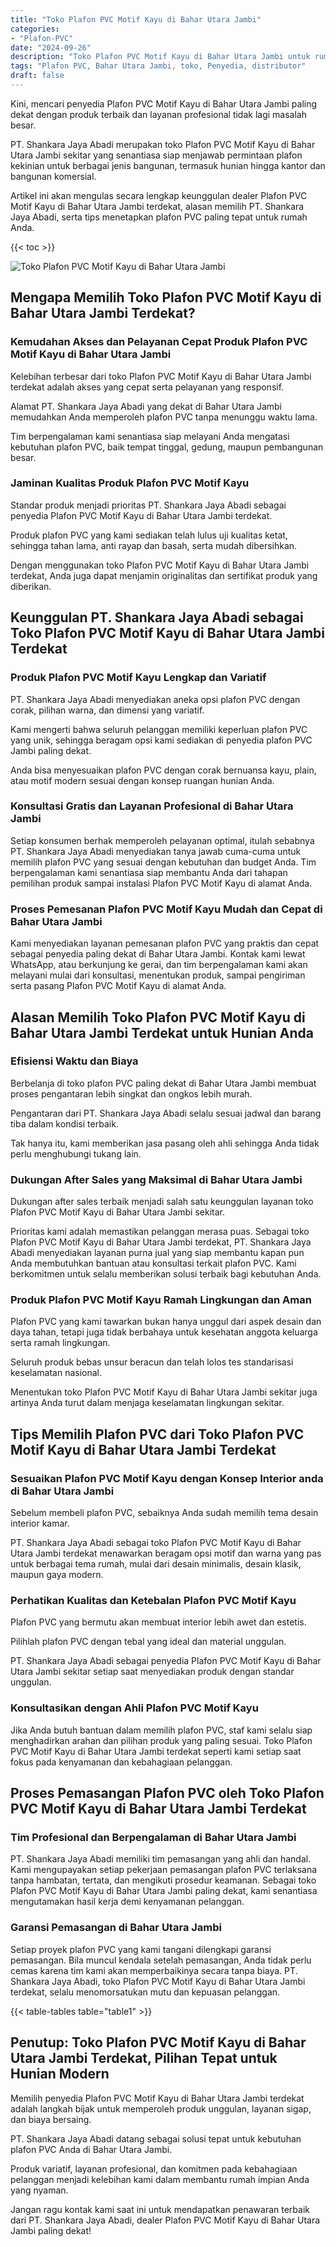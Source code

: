 ```yaml
---
title: "Toko Plafon PVC Motif Kayu di Bahar Utara Jambi"
categories: 
- "Plafon-PVC"
date: "2024-09-26"
description: "Toko Plafon PVC Motif Kayu di Bahar Utara Jambi untuk rumah, office, serta gerai. Plafon terbaik, beragam motif, variasi warna elegan, dengan jasa instalasi ditangani oleh tenaga ahli profesional serta garansi resmi!|Jasa penjualan Plafon PVC Motif Kayu di Bahar Utara Jambi bagi keperluan hunian, kantor, maupun gerai, beserta material terbaik dan pemasangan oleh tenaga ahli profesional dan garansi resmi.|Solusi Plafon PVC Motif Kayu di Bahar Utara Jambi yang terpercaya untuk hunian, perkantoran, dan toko, dengan produk unggulan dan penempatan ditangani oleh teknisi berpengalaman dan garansi resmi.|Penyediaan Plafon PVC Motif Kayu di Bahar Utara Jambi untuk tempat tinggal, perkantoran, serta toko, beserta material berkualitas dan penempatan dikerjakan oleh teknisi profesional, disertai dengan jaminan resmi.}"
tags: "Plafon PVC, Bahar Utara Jambi, toko, Penyedia, distributor"
draft: false
---
```


Kini, mencari penyedia Plafon PVC Motif Kayu di Bahar Utara Jambi paling dekat dengan produk terbaik dan layanan profesional tidak lagi masalah besar.

PT. Shankara Jaya Abadi merupakan toko Plafon PVC Motif Kayu di Bahar Utara Jambi sekitar yang senantiasa siap menjawab permintaan plafon kekinian untuk berbagai jenis bangunan, termasuk hunian hingga kantor dan bangunan komersial.

Artikel ini akan mengulas secara lengkap keunggulan dealer Plafon PVC Motif Kayu di Bahar Utara Jambi terdekat, alasan memilih PT. Shankara Jaya Abadi, serta tips menetapkan plafon PVC paling tepat untuk rumah Anda.

{{< toc >}}

![Toko Plafon PVC Motif Kayu di Bahar Utara Jambi](/images/Plafon-PVC/Toko-Plafon-PVC-Motif-Kayu-di-Bahar-Utara-Jambi.png)


## Mengapa Memilih Toko Plafon PVC Motif Kayu di Bahar Utara Jambi Terdekat?

### Kemudahan Akses dan Pelayanan Cepat Produk Plafon PVC Motif Kayu di Bahar Utara Jambi

Kelebihan terbesar dari toko Plafon PVC Motif Kayu di Bahar Utara Jambi terdekat adalah akses yang cepat serta pelayanan yang responsif.

Alamat PT. Shankara Jaya Abadi yang dekat di Bahar Utara Jambi memudahkan Anda memperoleh plafon PVC tanpa menunggu waktu lama.

Tim berpengalaman kami senantiasa siap melayani Anda mengatasi kebutuhan plafon PVC, baik tempat tinggal, gedung, maupun pembangunan besar.

### Jaminan Kualitas Produk Plafon PVC Motif Kayu

Standar produk menjadi prioritas PT. Shankara Jaya Abadi sebagai penyedia Plafon PVC Motif Kayu di Bahar Utara Jambi terdekat.

Produk plafon PVC yang kami sediakan telah lulus uji kualitas ketat, sehingga tahan lama, anti rayap dan basah, serta mudah dibersihkan.

Dengan menggunakan toko Plafon PVC Motif Kayu di Bahar Utara Jambi terdekat, Anda juga dapat menjamin originalitas dan sertifikat produk yang diberikan.

## Keunggulan PT. Shankara Jaya Abadi sebagai Toko Plafon PVC Motif Kayu di Bahar Utara Jambi Terdekat

### Produk Plafon PVC Motif Kayu Lengkap dan Variatif

PT. Shankara Jaya Abadi menyediakan aneka opsi plafon PVC dengan corak, pilihan warna, dan dimensi yang variatif.

Kami mengerti bahwa seluruh pelanggan memiliki keperluan plafon PVC yang unik, sehingga beragam opsi kami sediakan di penyedia plafon PVC Jambi paling dekat.

Anda bisa menyesuaikan plafon PVC dengan corak bernuansa kayu, plain, atau motif modern sesuai dengan konsep ruangan hunian Anda.

### Konsultasi Gratis dan Layanan Profesional di Bahar Utara Jambi

Setiap konsumen berhak memperoleh pelayanan optimal, itulah sebabnya PT. Shankara Jaya Abadi menyediakan tanya jawab cuma-cuma untuk memilih plafon PVC yang sesuai dengan kebutuhan dan budget Anda. Tim berpengalaman kami senantiasa siap membantu Anda dari tahapan pemilihan produk sampai instalasi Plafon PVC Motif Kayu di alamat Anda.

### Proses Pemesanan Plafon PVC Motif Kayu Mudah dan Cepat di Bahar Utara Jambi

Kami menyediakan layanan pemesanan plafon PVC yang praktis dan cepat sebagai penyedia paling dekat di Bahar Utara Jambi. Kontak kami lewat WhatsApp, atau berkunjung ke gerai, dan tim berpengalaman kami akan melayani mulai dari konsultasi, menentukan produk, sampai pengiriman serta pasang Plafon PVC Motif Kayu di alamat Anda.

## Alasan Memilih Toko Plafon PVC Motif Kayu di Bahar Utara Jambi Terdekat untuk Hunian Anda

### Efisiensi Waktu dan Biaya

Berbelanja di toko plafon PVC paling dekat di Bahar Utara Jambi membuat proses pengantaran lebih singkat dan ongkos lebih murah.

Pengantaran dari PT. Shankara Jaya Abadi selalu sesuai jadwal dan barang tiba dalam kondisi terbaik.

Tak hanya itu, kami memberikan jasa pasang oleh ahli sehingga Anda tidak perlu menghubungi tukang lain.

### Dukungan After Sales yang Maksimal di Bahar Utara Jambi

Dukungan after sales terbaik menjadi salah satu keunggulan layanan toko Plafon PVC Motif Kayu di Bahar Utara Jambi sekitar.

Prioritas kami adalah memastikan pelanggan merasa puas. Sebagai toko Plafon PVC Motif Kayu di Bahar Utara Jambi terdekat, PT. Shankara Jaya Abadi menyediakan layanan purna jual yang siap membantu kapan pun Anda membutuhkan bantuan atau konsultasi terkait plafon PVC. Kami berkomitmen untuk selalu memberikan solusi terbaik bagi kebutuhan Anda.

### Produk Plafon PVC Motif Kayu Ramah Lingkungan dan Aman

Plafon PVC yang kami tawarkan bukan hanya unggul dari aspek desain dan daya tahan, tetapi juga tidak berbahaya untuk kesehatan anggota keluarga serta ramah lingkungan.

Seluruh produk bebas unsur beracun dan telah lolos tes standarisasi keselamatan nasional.

Menentukan toko Plafon PVC Motif Kayu di Bahar Utara Jambi sekitar juga artinya Anda turut dalam menjaga keselamatan lingkungan sekitar.

## Tips Memilih Plafon PVC dari Toko Plafon PVC Motif Kayu di Bahar Utara Jambi Terdekat

### Sesuaikan Plafon PVC Motif Kayu dengan Konsep Interior anda di Bahar Utara Jambi

Sebelum membeli plafon PVC, sebaiknya Anda sudah memilih tema desain interior kamar.

PT. Shankara Jaya Abadi sebagai toko Plafon PVC Motif Kayu di Bahar Utara Jambi terdekat menawarkan beragam opsi motif dan warna yang pas untuk berbagai tema rumah, mulai dari desain minimalis, desain klasik, maupun gaya modern.

### Perhatikan Kualitas dan Ketebalan Plafon PVC Motif Kayu

Plafon PVC yang bermutu akan membuat interior lebih awet dan estetis.

Pilihlah plafon PVC dengan tebal yang ideal dan material unggulan.

PT. Shankara Jaya Abadi sebagai penyedia Plafon PVC Motif Kayu di Bahar Utara Jambi sekitar setiap saat menyediakan produk dengan standar unggulan.

### Konsultasikan dengan Ahli Plafon PVC Motif Kayu

Jika Anda butuh bantuan dalam memilih plafon PVC, staf kami selalu siap menghadirkan arahan dan pilihan produk yang paling sesuai. Toko Plafon PVC Motif Kayu di Bahar Utara Jambi terdekat seperti kami setiap saat fokus pada kenyamanan dan kebahagiaan pelanggan.

## Proses Pemasangan Plafon PVC oleh Toko Plafon PVC Motif Kayu di Bahar Utara Jambi Terdekat

### Tim Profesional dan Berpengalaman di Bahar Utara Jambi

PT. Shankara Jaya Abadi memiliki tim pemasangan yang ahli dan handal. Kami mengupayakan setiap pekerjaan pemasangan plafon PVC terlaksana tanpa hambatan, tertata, dan mengikuti prosedur keamanan. Sebagai toko Plafon PVC Motif Kayu di Bahar Utara Jambi paling dekat, kami senantiasa mengutamakan hasil kerja demi kenyamanan pelanggan.

### Garansi Pemasangan di Bahar Utara Jambi

Setiap proyek plafon PVC yang kami tangani dilengkapi garansi pemasangan. Bila muncul kendala setelah pemasangan, Anda tidak perlu cemas karena tim kami akan memperbaikinya secara tanpa biaya. PT. Shankara Jaya Abadi, toko Plafon PVC Motif Kayu di Bahar Utara Jambi terdekat, selalu menomorsatukan mutu dan kepuasan pelanggan.

{{< table-tables table="table1" >}}

## Penutup: Toko Plafon PVC Motif Kayu di Bahar Utara Jambi Terdekat, Pilihan Tepat untuk Hunian Modern

Memilih penyedia Plafon PVC Motif Kayu di Bahar Utara Jambi terdekat adalah langkah bijak untuk memperoleh produk unggulan, layanan sigap, dan biaya bersaing.

PT. Shankara Jaya Abadi datang sebagai solusi tepat untuk kebutuhan plafon PVC Anda di Bahar Utara Jambi.

Produk variatif, layanan profesional, dan komitmen pada kebahagiaan pelanggan menjadi kelebihan kami dalam membantu rumah impian Anda yang nyaman.

Jangan ragu kontak kami saat ini untuk mendapatkan penawaran terbaik dari PT. Shankara Jaya Abadi, dealer Plafon PVC Motif Kayu di Bahar Utara Jambi paling dekat!